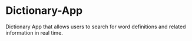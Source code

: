 # Dictionary-App
Dictionary App that allows users to search for word definitions and related information in
real time.
